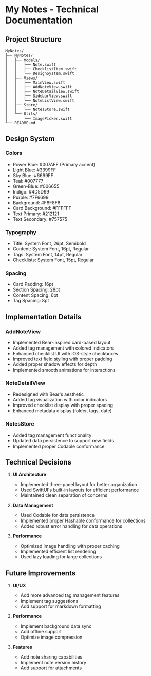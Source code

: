 # My Notes - Technical Documentation

## Project Structure

```
MyNotes/
├── MyNotes/
│   ├── Models/
│   │   ├── Note.swift
│   │   ├── ChecklistItem.swift
│   │   └── DesignSystem.swift
│   ├── Views/
│   │   ├── MainView.swift
│   │   ├── AddNoteView.swift
│   │   ├── NoteDetailView.swift
│   │   ├── SidebarView.swift
│   │   └── NoteListView.swift
│   ├── Store/
│   │   └── NotesStore.swift
│   └── Utils/
│       └── ImagePicker.swift
└── README.md
```

## Design System

### Colors
- Power Blue: #007AFF (Primary accent)
- Light Blue: #3399FF
- Sky Blue: #6699FF
- Teal: #007777
- Green-Blue: #006655
- Indigo: #4D5D99
- Purple: #7F6699
- Background: #F8F8F8
- Card Background: #FFFFFF
- Text Primary: #212121
- Text Secondary: #757575

### Typography
- Title: System Font, 26pt, Semibold
- Content: System Font, 16pt, Regular
- Tags: System Font, 14pt, Regular
- Checklists: System Font, 15pt, Regular

### Spacing
- Card Padding: 16pt
- Section Spacing: 28pt
- Content Spacing: 6pt
- Tag Spacing: 8pt

## Implementation Details

### AddNoteView
- Implemented Bear-inspired card-based layout
- Added tag management with colored indicators
- Enhanced checklist UI with iOS-style checkboxes
- Improved text field styling with proper padding
- Added proper shadow effects for depth
- Implemented smooth animations for interactions

### NoteDetailView
- Redesigned with Bear's aesthetic
- Added tag visualization with color indicators
- Improved checklist display with proper spacing
- Enhanced metadata display (folder, tags, date)

### NotesStore
- Added tag management functionality
- Updated data persistence to support new fields
- Implemented proper Codable conformance

## Technical Decisions

1. **UI Architecture**
   - Implemented three-panel layout for better organization
   - Used SwiftUI's built-in layouts for efficient performance
   - Maintained clean separation of concerns

2. **Data Management**
   - Used Codable for data persistence
   - Implemented proper Hashable conformance for collections
   - Added robust error handling for data operations

3. **Performance**
   - Optimized image handling with proper caching
   - Implemented efficient list rendering
   - Used lazy loading for large collections

## Future Improvements

1. **UI/UX**
   - Add more advanced tag management features
   - Implement tag suggestions
   - Add support for markdown formatting

2. **Performance**
   - Implement background data sync
   - Add offline support
   - Optimize image compression

3. **Features**
   - Add note sharing capabilities
   - Implement note version history
   - Add support for attachments
